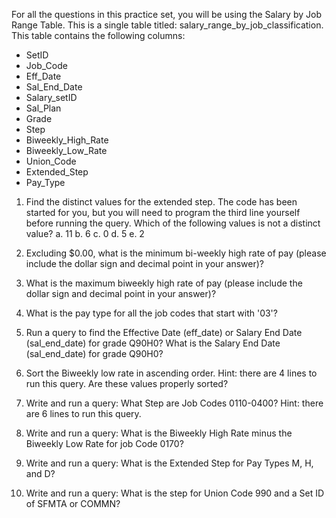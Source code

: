 For all the questions in this practice set, you will be using the Salary by Job Range Table. This is a single table titled: salary_range_by_job_classification. This table contains the following columns:
* SetID
* Job_Code
* Eff_Date
* Sal_End_Date
* Salary_setID
* Sal_Plan
* Grade
* Step
* Biweekly_High_Rate
* Biweekly_Low_Rate
* Union_Code
* Extended_Step
* Pay_Type

1. Find the distinct values for the extended step. The code has been started for you, but you will need to program the third line yourself before running the query. Which of the following values is not a distinct value?
    a. 11
    b. 6
    c. 0
    d. 5
    e. 2

2. Excluding $0.00, what is the minimum bi-weekly high rate of pay (please include the dollar sign and decimal point in your answer)?

3. What is the maximum biweekly high rate of pay (please include the dollar sign and decimal point in your answer)?

4. What is the pay type for all the job codes that start with '03'?

5. Run a query to find the Effective Date (eff_date) or Salary End Date (sal_end_date) for grade Q90H0? What is the Salary End Date (sal_end_date) for grade Q90H0?

6. Sort the Biweekly low rate in ascending order. Hint: there are 4 lines to run this query. Are these values properly sorted?

7. Write and run a query: What Step are Job Codes 0110-0400? Hint: there are 6 lines to run this query.

8. Write and run a query: What is the Biweekly High Rate minus the Biweekly Low Rate for job Code 0170?

9. Write and run a query: What is the Extended Step for Pay Types M, H, and D?

10. Write and run a query: What is the step for Union Code 990 and a Set ID of SFMTA or COMMN?
